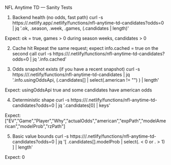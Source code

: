 
NFL Anytime TD — Sanity Tests

1) Backend health (no odds, fast path)
curl -s https://<your-site>.netlify.app/.netlify/functions/nfl-anytime-td-candidates?odds=0 | jq '.ok, .season, .week, .games, (.candidates | length)'

Expect: ok = true, games > 0 during season weeks, candidates > 0

2) Cache hit
Repeat the same request; expect info.cached = true on the second call
curl -s https://<site>/.netlify/functions/nfl-anytime-td-candidates?odds=0 | jq '.info.cached'

3) Odds snapshot exists (if you have a recent snapshot)
curl -s https://<site>/.netlify/functions/nfl-anytime-td-candidates | jq '.info.usingOddsApi, (.candidates[] | select(.american != "") ) | length'

Expect: usingOddsApi true and some candidates have american odds

4) Deterministic shape
curl -s https://<site>/.netlify/functions/nfl-anytime-td-candidates?odds=0 | jq '.candidates[0] | keys'

Expect: ["EV","Game","Player","Why","actualOdds","american","expPath","modelAmerican","modelProb","rzPath"]

5) Basic value bounds
curl -s https://<site>/.netlify/functions/nfl-anytime-td-candidates?odds=0 | jq '[ .candidates[].modelProb | select(. < 0 or . > 1) ] | length'

Expect: 0
